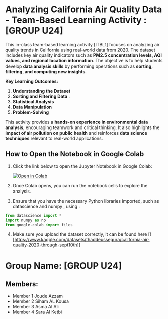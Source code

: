 # Analyzing California Air Quality Data - Team-Based Learning Activity : [GROUP U24]

This in-class team-based learning activity [ITBL1] focuses on analyzing air quality trends in California using real-world data from 2020. The dataset includes key air quality indicators such as **PM2.5 concentration levels, AQI values, and regional location information**. The objective is to help students develop **data analysis skills** by performing operations such as **sorting, filtering, and computing new insights**.  

**Key Learning Outcomes:**  
1. **Understanding the Dataset**  
2. **Sorting and Filtering Data** .  
3. **Statistical Analysis**
4. **Data Manipulation** 
5. **Problem-Solving**
   
This activity provides a **hands-on experience in environmental data analysis**, encouraging teamwork and critical thinking. It also highlights the **impact of air pollution on public health** and reinforces **data science techniques** relevant to real-world applications.


## How to Open the Notebook in Google Colab

1. Click the link below to open the Jupyter Notebook in Google Colab:  

   [![Open in Colab]([https://colab.research.google.com/assets/colab-badge.svg)](https://colab.research.google.com/github/your-username/your-repo/blob/main/Group_Name_AirQuality_Analysis.ipynb](https://colab.research.google.com/drive/1kVOben7F9RECF2T8x43xW5Uc4pyJWlBU?usp=sharing))

2. Once Colab opens, you can run the notebook cells to explore the analysis.
3. Ensure that you have the necessary Python libraries imported, such as datascience and numpy , using :

```python
from datascience import *
import numpy as np
from google.colab import files
   ```

4. Make sure you upload the dataset correctly, it can be found here [![https://www.kaggle.com/datasets/thaddeussegura/california-air-quality-2020-through-sept10th]]
# Group Name: [GROUP U24]
## Members:
- Member 1 Joude Azzam
- Member 2 Siham AL Kousa
- Member 3 Asma Al Ali
- Member 4 Sara Al Ketbi
